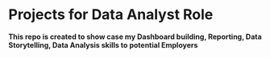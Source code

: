 # Projects for Data Analyst Role

**This repo is created to show case my Dashboard building, Reporting, Data Storytelling, Data Analysis skills to potential Employers**